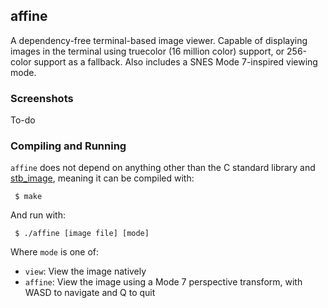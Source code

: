 ## affine

A dependency-free terminal-based image viewer.  Capable of displaying images in the terminal using truecolor (16 million color) support, or 256-color support as a fallback.  Also includes a SNES Mode 7-inspired viewing mode.

### Screenshots

To-do

### Compiling and Running

`affine` does not depend on anything other than the C standard library and [stb_image](https://github.com/nothings/stb), meaning it can be compiled with:

     $ make

And run with:

     $ ./affine [image file] [mode]

Where `mode` is one of:

- `view`:  View the image natively
- `affine`:  View the image using a Mode 7 perspective transform, with WASD to navigate and Q to quit
